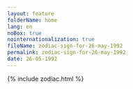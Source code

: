 ```yaml
---
layout: feature
folderName: home
lang: en
noBox: true
nointernationalization: true
fileName: zodiac-sign-for-26-may-1992
permalink: zodiac-sign-for-26-may-1992
date: 26-05-1992
---
```

{% include zodiac.html %}
